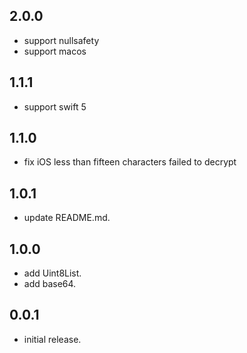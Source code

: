 ## 2.0.0

* support nullsafety
* support macos

## 1.1.1

* support swift 5

## 1.1.0

* fix iOS less than fifteen characters failed to decrypt

## 1.0.1

* update README.md.

## 1.0.0

* add Uint8List.
* add base64.

## 0.0.1

* initial release.
